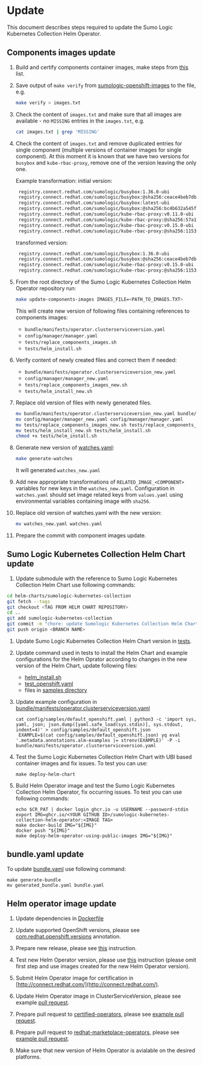 # Update

This document describes steps required to update the Sumo Logic Kubernetes Collection Helm Operator.

## Components images update

1. Build and certify components container images, make steps from [this][container_cerification] list.

1. Save output of `make verify` from [sumologic-openshift-images][sumologic-openshift-images] to the file, e.g.

   ```bash
   make verify > images.txt
   ```

1. Check the content of `images.txt` and make sure that all images are available - no `MISSING` entries in the `images.txt`, e.g.

   ```bash
   cat images.txt | grep 'MISSING'
   ```

1. Check the content of `images.txt` and remove duplicated entries for single component (multiple versions of container images for single component).
   At this moment it is known that we have two versions for `busybox` and `kube-rbac-proxy`, remove one of the version leaving the only one.

   Example transformation:
   initial version:

   ```txt
    registry.connect.redhat.com/sumologic/busybox:1.36.0-ubi
    registry.connect.redhat.com/sumologic/busybox:@sha256:ceace4beb7db070ae30589a7ef11d68b0435916d6220abccac9396618c2514ed
    registry.connect.redhat.com/sumologic/busybox:latest-ubi
    registry.connect.redhat.com/sumologic/busybox:@sha256:bc4b632a545fb8b797aa99d1e7cee8c042332c7cc849df30c945a8a7bd9f6c3a
    registry.connect.redhat.com/sumologic/kube-rbac-proxy:v0.11.0-ubi
    registry.connect.redhat.com/sumologic/kube-rbac-proxy:@sha256:57a1e908005bd7ba6007bdf08db5a14fc71a467f80ebfd7de22b83ae80d325e7
    registry.connect.redhat.com/sumologic/kube-rbac-proxy:v0.15.0-ubi
    registry.connect.redhat.com/sumologic/kube-rbac-proxy:@sha256:1153a4592746b05e019bde4d818d176ff9350c013f84d49829032540de882841
   ```

   transformed version:

   ```txt
    registry.connect.redhat.com/sumologic/busybox:1.36.0-ubi
    registry.connect.redhat.com/sumologic/busybox:@sha256:ceace4beb7db070ae30589a7ef11d68b0435916d6220abccac9396618c2514ed
    registry.connect.redhat.com/sumologic/kube-rbac-proxy:v0.15.0-ubi
    registry.connect.redhat.com/sumologic/kube-rbac-proxy:@sha256:1153a4592746b05e019bde4d818d176ff9350c013f84d49829032540de882841
   ```

1. From the root directory of the Sumo Logic Kubernetes Collection Helm Operator repository run:

   ```bash
   make update-components-images IMAGES_FILE=<PATH_TO_IMAGES.TXT> 
   ```

   This will create new version of following files containing references to components images:
    - `bundle/manifests/operator.clusterserviceversion.yaml`
    - `config/manager/manager.yaml`
    - `tests/replace_components_images.sh`
    - `tests/helm_install.sh`

1. Verify content of newly created files and correct them if needed:
    - `bundle/manifests/operator.clusterserviceversion_new.yaml`
    - `config/manager/manager_new.yaml`
    - `tests/replace_components_images_new.sh`
    - `tests/helm_install_new.sh`

1. Replace old version of files with newly generated files.

   ```bash
   mv bundle/manifests/operator.clusterserviceversion_new.yaml bundle/manifests/operator.clusterserviceversion.yaml
   mv config/manager/manager_new.yaml config/manager/manager.yaml
   mv tests/replace_components_images_new.sh tests/replace_components_images.sh
   mv tests/helm_install_new.sh tests/helm_install.sh
   chmod +x tests/helm_install.sh
   ```

1. Generate new version of [watches.yaml][watches.yaml]:

   ```bash
   make generate-watches
   ```

   It will generated `watches_new.yaml`

1. Add new appropriate transformations of `RELATED_IMAGE_<COMPONENT>` variables for new keys in the `watches_new.yaml`.
   Configuration in `watches.yaml` should set image related keys from `values.yaml` using environmental variables containing image with `sha256`.

1. Replace old version of watches.yaml with the new version:

   ```bash
   mv watches_new.yaml watches.yaml
   ```

1. Prepare the commit with component images update.

[container_cerification]: https://github.com/SumoLogic/sumologic-openshift-images/blob/main/README.md#container-certification
[sumologic-openshift-images]: https://github.com/SumoLogic/sumologic-openshift-images
[watches.yaml]: https://github.com/SumoLogic/sumologic-kubernetes-collection-helm-operator/blob/main/watches.yaml

## Sumo Logic Kubernetes Collection Helm Chart update

 1. Update submodule with the reference to Sumo Logic Kubernetes Collection Helm Chart use following commands:

   ```bash
   cd helm-charts/sumologic-kubernetes-collection
   git fetch --tags
   git checkout <TAG FROM HELM CHART REPOSITORY>
   cd ..
   git add sumologic-kubernetes-collection
   git commit -m "chore: update Sumologic Kubernetes Collection Helm Chart to <HELM CHART VERSION>"
   git push origin <BRANCH NAME>
   ```

1. Update Sumo Logic Kubernetes Collection Helm Chart version in [tests](https://github.com/SumoLogic/sumologic-kubernetes-collection-helm-operator/tree/main/tests).
1. Update command used in tests to install the Helm Chart and example configurations for the Helm Oprator according to changes in the new version of the Helm Chart, update following files:

   - [helm_install.sh](https://github.com/SumoLogic/sumologic-kubernetes-collection-helm-operator/blob/main/tests/helm_install.sh)
   - [test_openshift.yaml](https://github.com/SumoLogic/sumologic-kubernetes-collection-helm-operator/blob/main/tests/test_openshift.yaml)
   - files in [samples directory](https://github.com/SumoLogic/sumologic-kubernetes-collection-helm-operator/tree/main/config/samples)
1. Update example configuration in [bundle/manifests/operator.clusterserviceversion.yaml](https://github.com/SumoLogic/sumologic-kubernetes-collection-helm-operator/blob/main/bundle/manifests/operator.clusterserviceversion.yaml)

   ```
   cat config/samples/default_openshift.yaml | python3 -c 'import sys, yaml, json; json.dump([yaml.safe_load(sys.stdin)], sys.stdout, indent=4)' > config/samples/default_openshift.json
	EXAMPLE=$(cat config/samples/default_openshift.json) yq eval '.metadata.annotations.alm-examples |= strenv(EXAMPLE)' -P -i bundle/manifests/operator.clusterserviceversion.yaml
   ```

1. Test the Sumo Logic Kubernetes Collection Helm Chart with UBI based container images and fix issues.
   To test you can use:

   ```
   make deploy-helm-chart
   ```
1. Build Helm Operator image and test the Sumo Logic Kubernetes Collection Helm Operator, fix occurring issues.
   To test you can use following commands:

   ```
   echo $CR_PAT | docker login ghcr.io -u USERNAME --password-stdin
   export IMG=ghcr.io/<YOUR GITHUB ID>/sumologic-kubernetes-collection-helm-operator:<IMAGE TAG>
   make docker-build IMG="${IMG}"
   docker push "${IMG}"
   make deploy-helm-operator-using-public-images IMG="${IMG}"
   ```

## bundle.yaml update

To update [bundle.yaml](https://github.com/SumoLogic/sumologic-kubernetes-collection-helm-operator/blob/main/bundle.yaml) use following command:

```
make generate-bundle
mv generated_bundle.yaml bundle.yaml 
```

## Helm operator image update

1. Update dependencies in [Dockerfile](https://github.com/SumoLogic/sumologic-kubernetes-collection-helm-operator/blob/main/Dockerfile)

1. Update supported OpenShift versions, please see [com.redhat.openshift.versions](https://github.com/SumoLogic/sumologic-kubernetes-collection-helm-operator/blob/315922c7b75d2359c674505833da40c25aa5aae3/bundle/metadata/annotations.yaml#L18) annotation.

1. Prepare new release, please see [this](https://github.com/SumoLogic/sumologic-kubernetes-collection-helm-operator/blob/main/docs/dev/release.md) instruction.

1. Test new Helm Operator version, please use [this](https://github.com/SumoLogic/sumologic-kubernetes-collection-helm-operator/blob/main/docs/dev/test.md) instruction (please omit first step and use images created for the new Helm Operator version).

1. Submit Helm Operator image for certification in [http://connect.redhat.com/](http://connect.redhat.com/).

1. Update Helm Operator image in ClusterServiceVersion, please see example [pull request](https://github.com/SumoLogic/sumologic-kubernetes-collection-helm-operator/pull/129).

1. Prepare pull request to [certified-operators](https://github.com/redhat-openshift-ecosystem/certified-operators), please see [example pull request](https://github.com/redhat-openshift-ecosystem/certified-operators/pull/2754).

1. Prepare pull request to [redhat-marketplace-operators](https://github.com/redhat-openshift-ecosystem/redhat-marketplace-operators), please see [example pull request](https://github.com/redhat-openshift-ecosystem/redhat-marketplace-operators/pull/546).

1. Make sure that new version of Helm Operator is avialable on the desired platforms.
